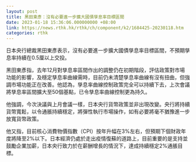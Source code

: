 ```yaml
---
layout: post
title: 黑田東彥：沒有必要進一步擴大國債孳息率目標區間
date: 2023-01-18 15:36:06.000000000 +08:00
link: https://news.rthk.hk/rthk/ch/component/k2/1684425-20230118.htm
categories: rthk
---
```


日本央行總裁黑田東彥表示，沒有必要進一步擴大國債孳息率目標區間，不預期孳息率持續在0.5厘以上交投。

黑田東彥指，去年12月對孳息率區間作出的調整仍在初期階段，評估政策對市場功能的影響，及穩定孳息率曲線需時，目前仍未清楚孳息率曲線有沒有扭曲，但強調市場功能正在改善。他認為，孳息率曲線控制政策完全可以持續下去，上次會議將孳息率區間擴大至50個基點，已令孳息率曲線控制更為持久。

他強調，今次決議與上月會議一樣，日本央行貨幣政策並非出現改變。央行將持續貨幣寬鬆，以令通脹持續穩定，將彈性執行市場操作，如有必要將毫不猶豫進一步放寬貨幣政策。

他又指，目前核心消費物價指數（CPI）按年升幅在3%左右，但預期下個財政年度將降至2%以下。日本經濟仍處於走出疫情復蘇的道路上，目前重要的是支持並鼓勵企業加薪，日本央行致力於在薪酬增長的情況下，達成持續穩定2%通脹目標。
